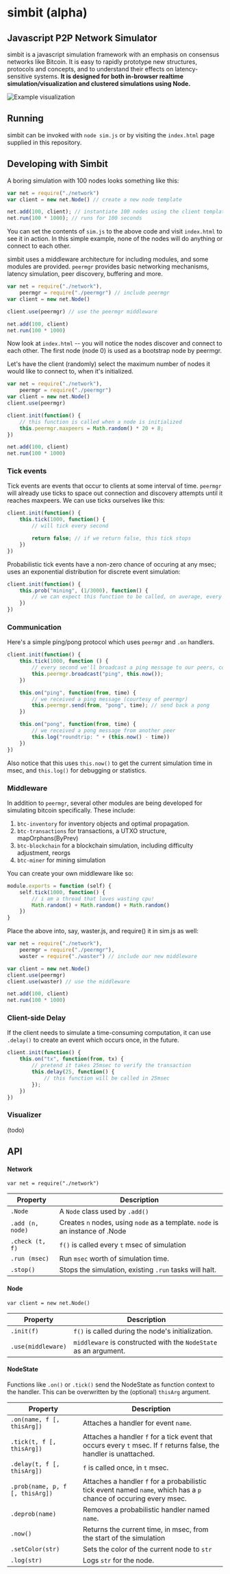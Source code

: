simbit (alpha)
======

Javascript P2P Network Simulator
--------------------------------

simbit is a javascript simulation framework with an emphasis on consensus networks like Bitcoin. It is easy to rapidly prototype
new structures, protocols and concepts, and to understand their effects on latency-sensitive systems. **It is designed for 
both in-browser realtime simulation/visualization and clustered simulations using Node.**

![Example visualization](http://i.imgur.com/6ewJNUU.gif)

Running
-------

simbit can be invoked with `node sim.js` or by visiting the `index.html` page supplied in this repository.

Developing with Simbit
----------------------

A boring simulation with 100 nodes looks something like this:

```javascript
var net = require("./network")
var client = new net.Node() // create a new node template

net.add(100, client); // instantiate 100 nodes using the client template
net.run(100 * 1000); // runs for 100 seconds
```

You can set the contents of `sim.js` to the above code and visit `index.html` to see it in action. In this simple example, 
none of the nodes will do anything or connect to each other.

simbit uses a middleware architecture for including modules, and some modules are provided. `peermgr` provides basic networking
mechanisms, latency simulation, peer discovery, buffering and more.

```javascript
var net = require("./network"),
    peermgr = require("./peermgr") // include peermgr
var client = new net.Node()

client.use(peermgr) // use the peermgr middleware

net.add(100, client)
net.run(100 * 1000)
```

Now look at `index.html` -- you will notice the nodes discover and connect to each other. The first node (node 0) is used 
as a bootstrap node by peermgr.

Let's have the client (randomly) select the maximum number of nodes it would like to connect to, when it's initialized.

```javascript
var net = require("./network"),
    peermgr = require("./peermgr")
var client = new net.Node()
client.use(peermgr)

client.init(function() {
	// this function is called when a node is initialized
	this.peermgr.maxpeers = Math.random() * 20 + 8;
})

net.add(100, client)
net.run(100 * 1000)
```

### Tick events

Tick events are events that occur to clients at some interval of time. `peermgr` will already use ticks to space out 
connection and discovery attempts until it reaches maxpeers. We can use ticks ourselves like this:

```javascript
client.init(function() {
	this.tick(1000, function() {
		// will tick every second

		return false; // if we return false, this tick stops
	})
})
```

Probabilistic tick events have a non-zero chance of occuring at any msec; uses an exponential distribution for discrete event simulation:

```javascript
client.init(function() {
	this.prob("mining", (1/3000), function() {
		// we can expect this function to be called, on average, every 3000 msec
	})
})
```

### Communication

Here's a simple ping/pong protocol which uses `peermgr` and `.on` handlers.

```javascript
client.init(function() {
	this.tick(1000, function () {
		// every second we'll broadcast a ping message to our peers, containing a timestamp
		this.peermgr.broadcast("ping", this.now());
	})

	this.on("ping", function(from, time) {
		// we received a ping message (courtesy of peermgr)
		this.peermgr.send(from, "pong", time); // send back a pong
	})

	this.on("pong", function(from, time) {
		// we received a pong message from another peer
		this.log("roundtrip: " + (this.now() - time))
	})
})
```

Also notice that this uses `this.now()` to get the current simulation time in msec, and `this.log()` for debugging or 
statistics.

### Middleware

In addition to `peermgr`, several other modules are being developed for simulating bitcoin specifically. These include:

1. `btc-inventory` for inventory objects and optimal propagation.
2. `btc-transactions` for transactions, a UTXO structure, mapOrphans(ByPrev)
3. `btc-blockchain` for a blockchain simulation, including difficulty adjustment, reorgs
4. `btc-miner` for mining simulation

You can create your own middleware like so:

```javascript
module.exports = function (self) {
	self.tick(1000, function() {
		// i am a thread that loves wasting cpu!
		Math.random() + Math.random() + Math.random()
	})
}
```

Place the above into, say, waster.js, and require() it in sim.js as well:

```javascript
var net = require("./network"),
    peermgr = require("./peermgr"),
    waster = require("./waster") // include our new middleware

var client = new net.Node()
client.use(peermgr)
client.use(waster) // use the middleware

net.add(100, client)
net.run(100 * 1000)
```

### Client-side Delay

If the client needs to simulate a time-consuming computation, it can use `.delay()` to create an event which occurs once, 
in the future.

```javascript
client.init(function() {
	this.on("tx", function(from, tx) {
		// pretend it takes 25msec to verify the transaction
		this.delay(25, function() {
			// this function will be called in 25msec
		});
	})
})
```

### Visualizer

(todo)

API
---

#### Network

`var net = require("./network")`

| Property | Description |
| -------- | ----------- |
| `.Node`    | A `Node` class used by `.add()` |
| `.add (n, node)` | Creates `n` nodes, using `node` as a template. `node` is an instance of .Node |
| `.check (t, f)` | `f()` is called every `t` msec of simulation |
| `.run (msec)` | Run `msec` worth of simulation time. |
| `.stop()` | Stops the simulation, existing `.run` tasks will halt. |

#### Node

`var client = new net.Node()`

| Property | Description |
| -------- | ----------- |
| `.init(f)` | `f()` is called during the node's initialization. |
| `.use(middleware)` | `middleware` is constructed with the `NodeState` as an argument. |

#### NodeState

Functions like `.on()` or `.tick()` send the NodeState as function context to the handler. This can be overwritten by the (optional) `thisArg` argument.

| Property | Description |
| -------- | ----------- |
| `.on(name, f [, thisArg])` | Attaches a handler for event `name`. |
| `.tick(t, f [, thisArg])` | Attaches a handler `f` for a tick event that occurs every `t` msec. If `f` returns false, the handler is unattached. |
| `.delay(t, f [, thisArg])` | `f` is called once, in `t` msec. |
| `.prob(name, p, f [, thisArg])` | Attaches a handler `f` for a probabilistic tick event named `name`, which has a `p` chance of occuring every msec. |
| `.deprob(name)` | Removes a probabilistic handler named `name`. |
| `.now()` | Returns the current time, in msec, from the start of the simulation |
| `.setColor(str)` | Sets the color of the current node to `str` |
| `.log(str)` | Logs `str` for the node. |
